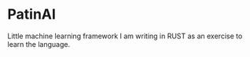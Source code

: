 # PatinAI
Little machine learning framework I am writing in RUST as an exercise to learn the language.
